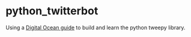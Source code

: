 # python_twitterbot

Using a [Digital Ocean guide](https://www.digitalocean.com/community/tutorials/how-to-create-a-twitterbot-with-python-3-and-the-tweepy-library) to build and learn the python tweepy library. 

 
